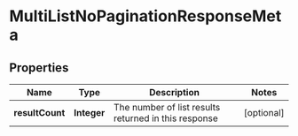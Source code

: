 

# MultiListNoPaginationResponseMeta


## Properties

Name | Type | Description | Notes
------------ | ------------- | ------------- | -------------
**resultCount** | **Integer** | The number of list results returned in this response |  [optional]



